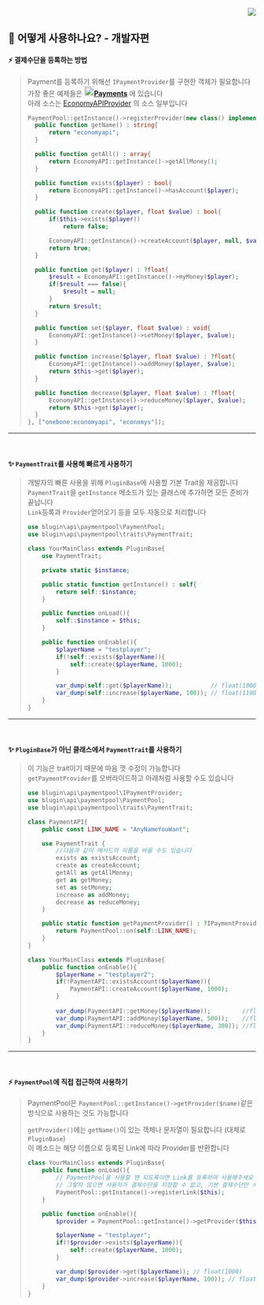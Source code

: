 <p align="right">  
  <a href="https://github.com/Blugin/PaymentPool/blob/master/docs/eng/HowTo-dev.md">  
    <img src="https://img.shields.io/static/v1?label=read%20in&message=English&color=success">  
  </a>  
</p>  
  
## :book: 어떻게 사용하나요? - 개발자편  
  
#### :zap: 결제수단을 등록하는 방법  
> Payment를 등록하기 위해선 `IPaymentProvider`를 구현한 객체가 필요합니다  
> 가장 좋은 예제들은 [<img src="https://ghcdn.rawgit.org/Blugin/Payments/master/icon.png" width="20px">**Payments**](https://github.com/Blugin/Payments) 에 있습니다  
> 아래 소스는 [EconomyAPIProvider](https://github.com/Blugin/Payments/blob/master/EconomyAPIProvider-3.x.x.php) 의 소스 일부입니다  
> ```php  
> PaymentPool::getInstance()->registerProvider(new class() implements IPaymentProvider{
>   public function getName() : string{
>       return "economyapi";
>   }
> 
>   public function getAll() : array{
>       return EconomyAPI::getInstance()->getAllMoney();
>   }
> 
>   public function exists($player) : bool{
>       return EconomyAPI::getInstance()->hasAccount($player);
>   }
> 
>   public function create($player, float $value) : bool{
>       if($this->exists($player))
>           return false;
> 
>       EconomyAPI::getInstance()->createAccount($player, null, $value);
>       return true;
>   }
> 
>   public function get($player) : ?float{
>       $result = EconomyAPI::getInstance()->myMoney($player);
>       if($result === false){
>           $result = null;
>       }
>       return $result;
>   }
> 
>   public function set($player, float $value) : void{
>       EconomyAPI::getInstance()->setMoney($player, $value);
>   }
> 
>   public function increase($player, float $value) : ?float{
>       EconomyAPI::getInstance()->addMoney($player, $value);
>       return $this->get($player);
>   }
> 
>   public function decrease($player, float $value) : ?float{
>       EconomyAPI::getInstance()->reduceMoney($player, $value);
>       return $this->get($player);
>   }
> }, ["onebone:economyapi", "economys"]);  
> ```  
  
----------  
<br>  
  
#### :sparkles: `PaymentTrait`를 사용해 빠르게 사용하기  
> 개발자의 빠른 사용을 위해 `PluginBase`에 사용할 기본 Trait을 제공합니다  
> `PaymentTrait`을 `getInstance` 메소드가 있는 클래스에 추가하면 모든 준비가 끝납니다  
> `Link`등록과 `Provider`얻어오기 등을 모두 자동으로 처리합니다   
> ```php  
> use blugin\api\paymentpool\PaymentPool;
> use blugin\api\paymentpool\traits\PaymentTrait;
> 
> class YourMainClass extends PluginBase{
>     use PaymentTrait;
> 
>     private static $instance;
> 
>     public static function getInstance() : self{
>         return self::$instance;
>     }
> 
>     public function onLoad(){
>         self::$instance = $this;
>     }
> 
>     public function onEnable(){
>         $playerName = "testplayer";
>         if(!self::exists($playerName)){
>             self::create($playerName, 1000);
>         }
> 
>         var_dump(self::get($playerName));           // float(1000)
>         var_dump(self::increase($playerName, 100)); // float(1100)
>     }
> }
> ```  
  
----------  
<br>  
  
#### :sparkles: `PluginBase`가 아닌 클래스에서 `PaymentTrait`를 사용하기  
> 이 기능은 trait이기 때문에 마음 껏 수정이 가능합니다  
> `getPaymentProvider`를 오버라이드하고 아래처럼 사용할 수도 있습니다  
> ```php
> use blugin\api\paymentpool\IPaymentProvider;
> use blugin\api\paymentpool\PaymentPool;
> use blugin\api\paymentpool\traits\PaymentTrait;
> 
> class PaymentAPI{
>     public const LINK_NAME = "AnyNameYouWant";
> 
>     use PaymentTrait {
>         //다음과 같이 메서드의 이름을 바꿀 수도 있습니다  
>         exists as existsAccount;
>         create as createAccount;
>         getAll as getAllMoney;
>         get as getMoney;
>         set as setMoney;
>         increase as addMoney;
>         decrease as reduceMoney;
>     }
> 
>     public static function getPaymentProvider() : ?IPaymentProvider{
>         return PaymentPool::on(self::LINK_NAME);
>     }
> }
> ```
> 
> ```php  
> class YourMainClass extends PluginBase{
>     public function onEnable(){
>         $playerName = "testplayer2";
>         if(!PaymentAPI::existsAccount($playerName)){
>             PaymentAPI::createAccount($playerName, 1000);
>         }
>   
>         var_dump(PaymentAPI::getMoney($playerName));         //float(1000)
>         var_dump(PaymentAPI::addMoney($playerName, 500));    //float(1500)
>         var_dump(PaymentAPI::reduceMoney($playerName, 300)); //float(1200)
>     }
> }
> ```  
  
----------  
<br>  
  
#### :zap: `PaymentPool`에 직접 접근하여 사용하기
> PaymentPool은 `PaymentPool::getInstance()->getProvider($name)`같은 방식으로 사용하는 것도 가능합니다  
> 
> `getProvider()`에는 `getName()`이 있는 객체나 문자열이 필요합니다 (대체로 `PluginBase`)  
> 이 메소드는 해당 이름으로 등록된 Link에 따라 Provider를 반환합니다  
> ```php  
> class YourMainClass extends PluginBase{
>     public function onLoad(){
>         // PaymentPool을 사용할 땐 되도록이면 Link를 등록하여 사용해주세요  
>         // 그렇지 않으면 사용자가 결제수단을 지정할 수 없고, 기본 결제수단만 사용합니다  
>         PaymentPool::getInstance()->registerLink($this);
>     }
> 
>     public function onEnable(){
>         $provider = PaymentPool::getInstance()->getProvider($this);
> 
>         $playerName = "testplayer";
>         if(!$provider->exists($playerName)){
>             self::create($playerName, 1000);
>         }
> 
>         var_dump($provider->get($playerName)); // float(1000)
>         var_dump($provider->increase($playerName, 100)); // float(1100)
>     }
> }
> ```  